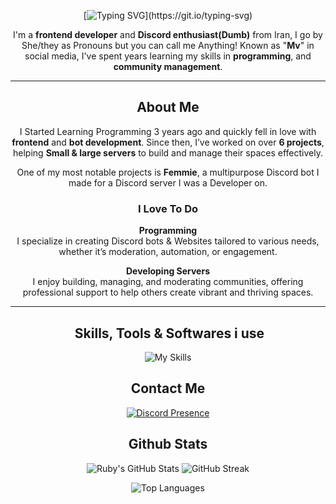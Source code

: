 <div align="center">

[![Typing SVG](https://readme-typing-svg.demolab.com?font=Fira+Code+Bold&size=21&pause=1000&color=FFFFFF&center=true&vCenter=true&repeat=false&width=435&lines=Hey+There%2C+I'm+Ruby!)](https://git.io/typing-svg)

I'm a **frontend developer** and **Discord enthusiast(Dumb)** from Iran, I go by She/they as Pronouns but you can call me Anything! Known as "**Mv**" in social media, I've spent years learning my skills in **programming**, and **community management**.  

---

## **About Me**  

I Started Learning Programming 3 years ago and quickly fell in love with **frontend** and **bot development**. Since then, I’ve worked on over **6 projects**, helping **Small & large servers** to build and manage their spaces effectively.  

One of my most notable projects is **Femmie**, a multipurpose Discord bot I made for a Discord server I was a Developer on.

### **I Love To Do**  

  **Programming**  
  I specialize in creating Discord bots & Websites tailored to various needs, whether it’s moderation, automation, or engagement.  

**Developing Servers**  
  I enjoy building, managing, and moderating communities, offering professional support to help others create vibrant and thriving spaces.  

---

## ️ **Skills, Tools & Softwares i use**  
![My Skills](https://skillicons.dev/icons?i=py,tailwind,react,ts,js,nextjs,bootstrap,html,pr,robloxstudio,linux&theme=dark)

##  **Contact Me** 
[![Discord Presence](https://lanyard.cnrad.dev/api/443136409835012116?theme=dark&showDisplayName=true)](https://discord.com/users/443136409835012116)


## **Github Stats**  

![Ruby's GitHub Stats](https://github-readme-stats.vercel.app/api?username=mvtbh&show_icons=true&theme=radical)  ![GitHub Streak](https://github-readme-streak-stats.herokuapp.com/?user=mvtbh&theme=radical)

![Top Languages](https://github-readme-stats.vercel.app/api/top-langs/?username=mvtbh&layout=compact&theme=radical)
 
